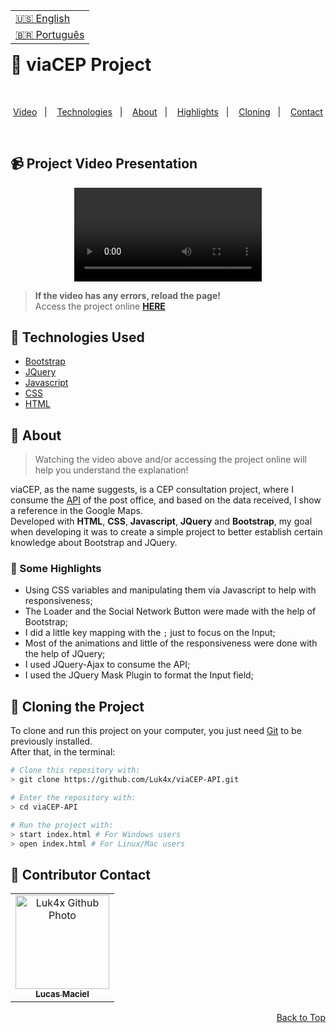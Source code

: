 <table align="right">
  <tr>
    <td>
      <a href="readme-en.md">🇺🇸 English</a>
    </td>
  </tr>
  <tr>
    <td>
      <a href="README.md">🇧🇷 Português</a>
    </td>
  </tr>
</table>
<br>

# 📮 viaCEP Project

<br>
<p align="center">
  <a href="#-project-video-presentation">Video</a>&nbsp;&nbsp;&nbsp;|&nbsp;&nbsp;&nbsp;
  <a href="#-technologies-used">Technologies</a>&nbsp;&nbsp;&nbsp;|&nbsp;&nbsp;&nbsp;
  <a href="#-about">About</a>&nbsp;&nbsp;&nbsp;|&nbsp;&nbsp;&nbsp;
  <a href="#-some-highlights">Highlights</a>&nbsp;&nbsp;&nbsp;|&nbsp;&nbsp;&nbsp;
  <a href="#-cloning-the-project">Cloning</a>&nbsp;&nbsp;&nbsp;|&nbsp;&nbsp;&nbsp;
  <a href="#-contributor-contact">Contact</a>
</p>
<br>

## 📹 Project Video Presentation
<div align="center">
  <video src="https://user-images.githubusercontent.com/86276393/173253896-43955339-98aa-43d9-9213-6ef4583f19ba.mp4">
</div>
  
> **If the video has any errors, reload the page!**<br>
> Access the project online **[HERE](https://luk4x.github.io/viaCEP-API/)**

## 🚀 Technologies Used

-   [Bootstrap](https://getbootstrap.com/docs/5.2/getting-started/introduction/)
-   [JQuery](https://jquery.com/)
-   [Javascript](https://developer.mozilla.org/en-US/docs/Web/JavaScript)
-   [CSS](https://developer.mozilla.org/en-US/docs/Web/CSS)
-   [HTML](https://developer.mozilla.org/en-US/docs/Web/HTML)

## 📝 About

> Watching the video above and/or accessing the project online will help you understand the explanation!

viaCEP, as the name suggests, is a CEP consultation project, where I consume the [API](https://viacep.com.br/) of the post office, and based on the data received, I show a reference in the Google Maps.
<br>
Developed with <b>HTML</b>, <b>CSS</b>, <b>Javascript</b>, <b>JQuery</b> and <b>Bootstrap</b>, my goal when developing it was to create a simple project to better establish certain knowledge about Bootstrap and JQuery.

### 📌 Some Highlights

- Using CSS variables and manipulating them via Javascript to help with responsiveness;
- The Loader and the Social Network Button were made with the help of Bootstrap;
- I did a little key mapping with the `;` just to focus on the Input;
- Most of the animations and little of the responsiveness were done with the help of JQuery;
- I used JQuery-Ajax to consume the API;
- I used the JQuery Mask Plugin to format the Input field;

## 📖 Cloning the Project

To clone and run this project on your computer, you just need [Git](https://git-scm.com/) to be previously installed.<br>
After that, in the terminal:

```bash
# Clone this repository with:
> git clone https://github.com/Luk4x/viaCEP-API.git

# Enter the repository with:
> cd viaCEP-API

# Run the project with:
> start index.html # For Windows users
> open index.html # For Linux/Mac users
```

## 🤝 Contributor Contact

<table>
  <tr>
    <td align="center">
      <a href="https://www.linkedin.com/in/lucasmacielf/">
        <img src="https://avatars.githubusercontent.com/Luk4x" width="150px;" alt="Luk4x Github Photo"/><br>
        <sub>
          <b>Lucas Maciel</b>
        </sub>
      </a>
    </td>
  </tr>
</table>

<p align="right">
  <a href="#-viacep-project">Back to Top</a>
</p>
